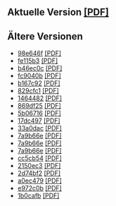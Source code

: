 ## Aktuelle Version [[PDF]](https://github.com/sebastianpech/julia-skriptum/raw/builds/julia-skriptum.pdf)

## Ältere Versionen
- [98e646f](https://github.com/sebastianpech/julia-skriptum/commit/98e646f1d5c29d06635dd5df5181aa1bd627f76e) [[PDF]](https://github.com/sebastianpech/julia-skriptum/raw/builds/98e646f-julia-skriptum.pdf)
- [fe115b3](https://github.com/sebastianpech/julia-skriptum/commit/fe115b3bdf62a9c65e5a8ec7742d7b7cd83a378e) [[PDF]](https://github.com/sebastianpech/julia-skriptum/raw/builds/fe115b3-julia-skriptum.pdf)
- [b46ec0c](https://github.com/sebastianpech/julia-skriptum/commit/b46ec0cc7ef2135d9841c0e7578fd7e136e5c843) [[PDF]](https://github.com/sebastianpech/julia-skriptum/raw/builds/b46ec0c-julia-skriptum.pdf)
- [fc9040b](https://github.com/sebastianpech/julia-skriptum/commit/fc9040b5d2b29148ed010fd1055f488ed43c9bf4) [[PDF]](https://github.com/sebastianpech/julia-skriptum/raw/builds/fc9040b-julia-skriptum.pdf)
- [b167c92](https://github.com/sebastianpech/julia-skriptum/commit/b167c922911628152fef16ed4922c5e73df55494) [[PDF]](https://github.com/sebastianpech/julia-skriptum/raw/builds/b167c92-julia-skriptum.pdf)
- [829cfc1](https://github.com/sebastianpech/julia-skriptum/commit/829cfc155a5115e31a6bea3c98c8f97cad844678) [[PDF]](https://github.com/sebastianpech/julia-skriptum/raw/builds/829cfc1-julia-skriptum.pdf)
- [1464482](https://github.com/sebastianpech/julia-skriptum/commit/1464482265fdcfe15358e807d9eb65b35abfa5a5) [[PDF]](https://github.com/sebastianpech/julia-skriptum/raw/builds/1464482-julia-skriptum.pdf)
- [869df25](https://github.com/sebastianpech/julia-skriptum/commit/869df251bc9adeb1bc69f22139bb1153d77be5df) [[PDF]](https://github.com/sebastianpech/julia-skriptum/raw/builds/869df25-julia-skriptum.pdf)
- [5b06716](https://github.com/sebastianpech/julia-skriptum/commit/5b06716df266218a025c0af5e480d36c1ae5f536) [[PDF]](https://github.com/sebastianpech/julia-skriptum/raw/builds/5b06716-julia-skriptum.pdf)
- [17dc497](https://github.com/sebastianpech/julia-skriptum/commit/17dc497e9ec5686e12541f706ef3e92aff586929) [[PDF]](https://github.com/sebastianpech/julia-skriptum/raw/builds/17dc497-julia-skriptum.pdf)
- [33a0dac](https://github.com/sebastianpech/julia-skriptum/commit/33a0dac4e56b8c359858ffd272c9d2d5dc6db2f9) [[PDF]](https://github.com/sebastianpech/julia-skriptum/raw/builds/33a0dac-julia-skriptum.pdf)
- [7a9b66e](https://github.com/sebastianpech/julia-skriptum/commit/7a9b66e016d0a7a71e32deb8ea26971d04a9c941) [[PDF]](https://github.com/sebastianpech/julia-skriptum/raw/builds/7a9b66e-julia-skriptum.pdf)
- [7a9b66e](https://github.com/sebastianpech/julia-skriptum/commit/7a9b66e016d0a7a71e32deb8ea26971d04a9c941) [[PDF]](https://github.com/sebastianpech/julia-skriptum/raw/builds/7a9b66e-julia-skriptum.pdf)
- [7a9b66e](https://github.com/sebastianpech/julia-skriptum/commit/7a9b66e016d0a7a71e32deb8ea26971d04a9c941) [[PDF]](https://github.com/sebastianpech/julia-skriptum/raw/builds/7a9b66e-julia-skriptum.pdf)
- [cc5cb54](https://github.com/sebastianpech/julia-skriptum/commit/cc5cb54a580d8d84aaf5211c6a75d4dba28a72ce) [[PDF]](https://github.com/sebastianpech/julia-skriptum/raw/builds/cc5cb54-julia-skriptum.pdf)
- [2150ec3](https://github.com/sebastianpech/julia-skriptum/commit/2150ec309f1f80c16d29865f3c1540c6707250e7) [[PDF]](https://github.com/sebastianpech/julia-skriptum/raw/builds/2150ec3-julia-skriptum.pdf)
- [2d74bf2](https://github.com/sebastianpech/julia-skriptum/commit/2d74bf2abfa670772b74f737414acb7ab3579bb5) [[PDF]](https://github.com/sebastianpech/julia-skriptum/raw/builds/2d74bf2-julia-skriptum.pdf)
- [a0ec479](https://github.com/sebastianpech/julia-skriptum/commit/a0ec47968b741e5a6f6600edf290a84d93e7913e) [[PDF]](https://github.com/sebastianpech/julia-skriptum/raw/builds/a0ec479-julia-skriptum.pdf)
- [e972c0b](https://github.com/sebastianpech/julia-skriptum/commit/e972c0be0bae673a02dad228ec53d100f405b906) [[PDF]](https://github.com/sebastianpech/julia-skriptum/raw/builds/e972c0b-julia-skriptum.pdf)
- [1b0cafb](https://github.com/sebastianpech/julia-skriptum/commit/1b0cafb20097ae120095e323b0c7c7743a06d625) [[PDF]](https://github.com/sebastianpech/julia-skriptum/raw/builds/1b0cafb-julia-skriptum.pdf)
